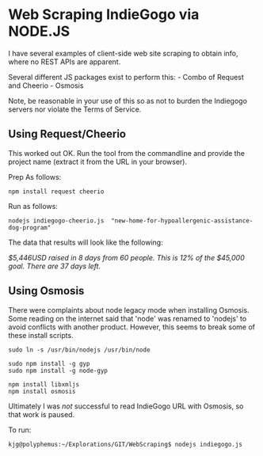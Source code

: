 # Web Scraping IndieGogo via NODE.JS


I have several examples of client-side web site scraping to obtain info, where no REST APIs are apparent.

Several different JS packages exist to perform this:
    - Combo of Request and Cheerio
    - Osmosis
    
Note, be reasonable in your use of this so as not to burden the Indiegogo servers nor violate the Terms of Service.


## Using Request/Cheerio

This worked out OK.  Run the tool from the commandline and provide the project name (extract it from the URL in your browser).  

Prep As follows:

    npm install request cheerio

Run as follows:

    nodejs indiegogo-cheerio.js  "new-home-for-hypoallergenic-assistance-dog-program"

The data that results will look like the following:

*$5,446USD raised in 8 days from 60 people.  This is 12% of the $45,000 goal.  There are 37 days left.*



## Using Osmosis

There were complaints about node legacy mode when installing Osmosis.  Some reading on the internet said that 'node' was renamed to 'nodejs' to avoid conflicts with another product.  However, this seems to break some of these install scripts.

    sudo ln -s /usr/bin/nodejs /usr/bin/node

    sudo npm install -g gyp
    sudo npm install -g node-gyp

    npm install libxmljs
    npm install osmosis
    
Ultimately I was *not* successful to read IndieGogo URL with Osmosis, so that work is paused.
    
To run:

    kjg@polyphemus:~/Explorations/GIT/WebScraping$ nodejs indiegogo.js 
